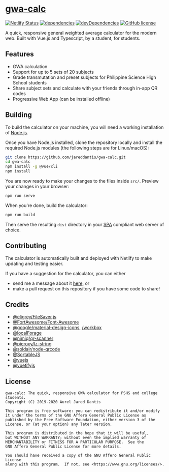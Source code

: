 # [gwa-calc](https://calc.jared.gq/)

[![Netlify Status](https://api.netlify.com/api/v1/badges/73b0ee1f-01f1-4660-a201-54e2b5c1efe1/deploy-status)](https://app.netlify.com/sites/gwa-calc/deploys) [![dependencies](https://david-dm.org/jareddantis/gwa-calc/status.svg)](https://david-dm.org/jareddantis/gwa-calc) [![devDependencies](https://david-dm.org/jareddantis/gwa-calc/dev-status.svg)](https://david-dm.org/jareddantis/gwa-calc?type=dev) [![GitHub license](https://img.shields.io/github/license/jareddantis/gwa-calc.svg)](https://github.com/jareddantis/gwa-calc/blob/master/LICENSE.md)

A quick, responsive general weighted average calculator for the modern web.
Built with Vue.js and Typescript, by a student, for students.

## Features

* GWA calculation
* Support for up to 5 sets of 20 subjects
* Grade transmutation and preset subjects for Philippine Science High School students
* Share subject sets and calculate with your friends through in-app QR codes
* Progressive Web App (can be installed offline)

## Building

To build the calculator on your machine, you will need a working installation of [Node.js](https://nodejs.org/en/download/).

Once you have Node.js installed, clone the repository locally and install the required Node.js modules (the following steps are for Linux/macOS):

```bash
git clone https://github.com/jareddantis/gwa-calc.git
cd gwa-calc
npm install -g @vue/cli
npm install
```

You are now ready to make your changes to the files inside `src/`. Preview your changes in your browser:

```bash
npm run serve
```

When you're done, build the calculator:

```bash
npm run build
```

Then serve the resulting `dist` directory in your [SPA](https://en.wikipedia.org/wiki/Single-page_application) compliant web server of choice.

## Contributing

The calculator is automatically built and deployed with Netlify to make updating and testing easier.

If you have a suggestion for the calculator, you can either

* send me a message about it [here,](http://server.jared.gq/feedback/?subject=GWACalc-vue) or
* make a pull request on this repository if you have some code to share!

## Credits

- [@eligrey/FileSaver.js](https://github.com/eligrey/FileSaver.js/)
- [@FortAwesome/Font-Awesome](https://github.com/FortAwesome/Font-Awesome)
- [@google/material-design-icons,](https://material.io) [/workbox](https://github.com/googlechrome/workbox)
- [@localForage](https://github.com/localForage/localForage)
- [@nimiq/qr-scanner](https://github.com/nimiq/qr-scanner)
- [@pieroxy/lz-string](https://github.com/pieroxy/lz-string)
- [@soldair/node-qrcode](https://github.com/soldair/node-qrcode)
- [@SortableJS](https://github.com/SortableJS/Sortable)
- [@vuejs](https://vuejs.org/)
- [@vuetifyjs](https://vuetifyjs.com)

## License

```
gwa-calc: The quick, responsive GWA calculator for PSHS and college students.
Copyright (C) 2019-2020 Aurel Jared Dantis

This program is free software: you can redistribute it and/or modify
it under the terms of the GNU Affero General Public License as
published by the Free Software Foundation, either version 3 of the
License, or (at your option) any later version.

This program is distributed in the hope that it will be useful,
but WITHOUT ANY WARRANTY; without even the implied warranty of
MERCHANTABILITY or FITNESS FOR A PARTICULAR PURPOSE.  See the
GNU Affero General Public License for more details.

You should have received a copy of the GNU Affero General Public License
along with this program.  If not, see <https://www.gnu.org/licenses/>.
```
